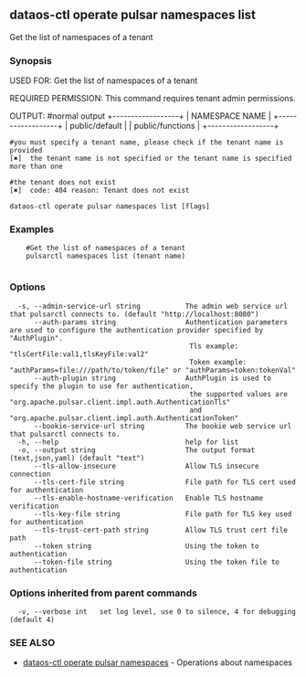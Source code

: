 ## dataos-ctl operate pulsar namespaces list

Get the list of namespaces of a tenant

### Synopsis

USED FOR:
    Get the list of namespaces of a tenant

REQUIRED PERMISSION:
    This command requires tenant admin permissions.

OUTPUT:
    #normal output
    +------------------+
    |  NAMESPACE NAME  |
    +------------------+
    | public/default   |
    | public/functions |
    +------------------+

    #you must specify a tenant name, please check if the tenant name is provided
    [✖]  the tenant name is not specified or the tenant name is specified more than one

    #the tenant does not exist
    [✖]  code: 404 reason: Tenant does not exist



```
dataos-ctl operate pulsar namespaces list [flags]
```

### Examples

```
    #Get the list of namespaces of a tenant
    pulsarctl namespaces list (tenant name)


```

### Options

```
  -s, --admin-service-url string           The admin web service url that pulsarctl connects to. (default "http://localhost:8080")
      --auth-params string                 Authentication parameters are used to configure the authentication provider specified by "AuthPlugin".
                                            Tls example: "tlsCertFile:val1,tlsKeyFile:val2"
                                            Token example: "authParams=file:///path/to/token/file" or "authParams=token:tokenVal"
      --auth-plugin string                 AuthPlugin is used to specify the plugin to use for authentication,
                                            the supported values are "org.apache.pulsar.client.impl.auth.AuthenticationTls"
                                            and "org.apache.pulsar.client.impl.auth.AuthenticationToken"
      --bookie-service-url string          The bookie web service url that pulsarctl connects to.
  -h, --help                               help for list
  -o, --output string                      The output format (text,json,yaml) (default "text")
      --tls-allow-insecure                 Allow TLS insecure connection
      --tls-cert-file string               File path for TLS cert used for authentication
      --tls-enable-hostname-verification   Enable TLS hostname verification
      --tls-key-file string                File path for TLS key used for authentication
      --tls-trust-cert-path string         Allow TLS trust cert file path
      --token string                       Using the token to authentication
      --token-file string                  Using the token file to authentication
```

### Options inherited from parent commands

```
  -v, --verbose int   set log level, use 0 to silence, 4 for debugging (default 4)
```

### SEE ALSO

* [dataos-ctl operate pulsar namespaces](dataos-ctl_operate_pulsar_namespaces.md)	 - Operations about namespaces

